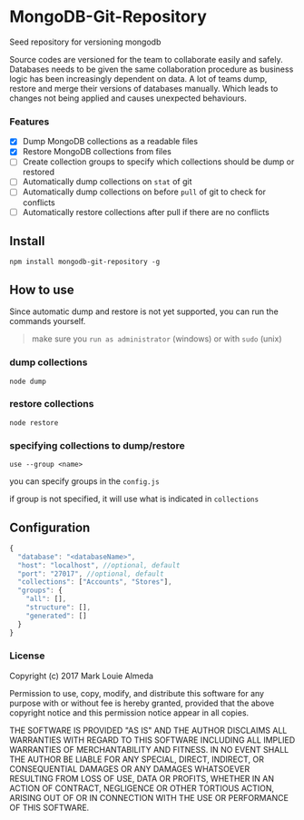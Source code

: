 # MongoDB-Git-Repository
Seed repository for versioning mongodb

Source codes are versioned for the team to collaborate easily and safely. Databases needs to be given the same collaboration procedure as business logic has been increasingly dependent on data. A lot of teams dump, restore and merge their versions of databases manually. Which leads to changes not being applied and causes unexpected behaviours.

### Features
- [x] Dump MongoDB collections as a readable files
- [x] Restore MongoDB collections from files
- [ ] Create collection groups to specify which collections should be dump or restored 
- [ ] Automatically dump collections on `stat` of git 
- [ ] Automatically dump collections on before `pull` of git to check for conflicts
- [ ] Automatically restore collections after pull if there are no conflicts

## Install

```shell
npm install mongodb-git-repository -g
```

## How to use
Since automatic dump and restore is not yet supported, you can run the commands yourself.
> make sure you `run as administrator` (windows) or with `sudo` (unix)

### dump collections
```shell
node dump
```

### restore collections
```shell
node restore
```

### specifying collections to dump/restore

```shell
use --group <name>
```
you can specify groups in the `config.js`

if group is not specified, it will use what is indicated in `collections` 
## Configuration

```javascript
{
  "database": "<databaseName>",
  "host": "localhost", //optional, default
  "port": "27017", //optional, default
  "collections": ["Accounts", "Stores"],
  "groups": {
    "all": [],
    "structure": [],
    "generated": []
  }
}
```

### License

Copyright (c) 2017 Mark Louie Almeda

Permission to use, copy, modify, and distribute this software for any
purpose with or without fee is hereby granted, provided that the above
copyright notice and this permission notice appear in all copies.

THE SOFTWARE IS PROVIDED "AS IS" AND THE AUTHOR DISCLAIMS ALL WARRANTIES
WITH REGARD TO THIS SOFTWARE INCLUDING ALL IMPLIED WARRANTIES OF
MERCHANTABILITY AND FITNESS. IN NO EVENT SHALL THE AUTHOR BE LIABLE FOR
ANY SPECIAL, DIRECT, INDIRECT, OR CONSEQUENTIAL DAMAGES OR ANY DAMAGES
WHATSOEVER RESULTING FROM LOSS OF USE, DATA OR PROFITS, WHETHER IN AN
ACTION OF CONTRACT, NEGLIGENCE OR OTHER TORTIOUS ACTION, ARISING OUT OF
OR IN CONNECTION WITH THE USE OR PERFORMANCE OF THIS SOFTWARE.
